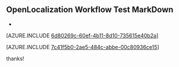 ## OpenLocalization Workflow Test MarkDown
* 

[AZURE.INCLUDE [6d80269c-60ef-4b11-8d10-735615e40b2a](calleeMd1.md)]



[AZURE.INCLUDE [7c41f5b0-2ae5-484c-abbe-00c80936ce15](calleeMd2.md)]

 
thanks!